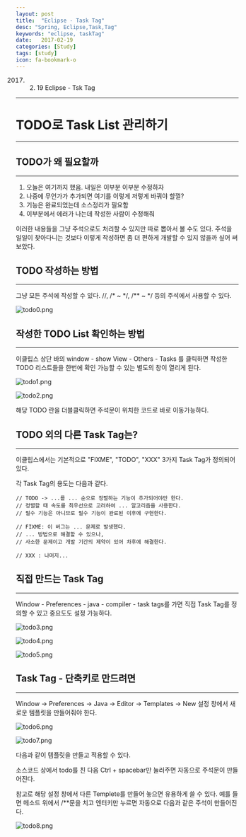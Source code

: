 ```yaml
---
layout: post
title:  "Eclipse - Task Tag"
desc: "Spring, Eclipse,Task,Tag"
keywords: "eclipse, taskTag"
date:   2017-02-19
categories: [Study]
tags: [study]
icon: fa-bookmark-o
---
```


2017. 02. 19 Eclipse - Tsk Tag

---

# TODO로 Task List 관리하기

---


## TODO가 왜 필요할까

---

1. 오늘은 여기까지 했음. 내일은 이부분 이부분 수정하자
2. 나중에 무언가가 추가되면 여기를 이렇게 저렇게 바꿔야 할껄?
3. 기능은 완료되었는데 소스정리가 필요함
4. 이부분에서 에러가 나는데 작성한 사람이 수정해줘

이러한 내용들을 그냥 주석으로도 처리할 수 있지만 따로 뽑아서 볼 수도 있다. 
주석을 일일이 찾아다니는 것보다 이렇게 작성하면 좀 더 편하게 개발할 수 있지 않을까 싶어 써보았다.

## TODO 작성하는 방법

---

그냥 모든 주석에 작성할 수 있다. //,  /* ~ */, /\*\* ~ *\/ 등의 주석에서 사용할 수 있다.

![todo0.png](/search/img/1888961859588990577.png)

## 작성한 TODO List 확인하는 방법

---


이클립스 상단 바의 window - show View - Others - Tasks 를 클릭하면 작성한 TODO 리스트들을 한번에 확인 가능할 수 있는 별도의 창이 열리게 된다.

![todo1.png](/search/img/1888962498137723174.png)

![todo2.png](/search/img/1888962579380342314.png)

해당 TODO 란을 더블클릭하면 주석문이 위치한 코드로 바로 이동가능하다.

## TODO 외의 다른 Task Tag는?

---


이클립스에서는 기본적으로 "FIXME", "TODO", "XXX" 3가지 Task Tag가 정의되어 있다.

각 Task Tag의 용도는 다음과 같다.

```
// TODO -> ...를 ... 순으로 정렬하는 기능이 추가되어야만 한다.
// 정렬할 때 속도를 최우선으로 고려하여 ... 알고리즘을 사용한다.
// 필수 기능은 아니므로 필수 기능이 완료된 이후에 구현한다.
```
```
// FIXME: 이 버그는 ... 문제로 발생했다.
// ... 방법으로 해결할 수 있으나,
// 사소한 문제이고 개발 기간의 제약이 있어 차후에 해결한다.
```
```
// XXX : 나머지...
```
## 직접 만드는 Task Tag

---


Window - Preferences - java - compiler - task tags를 가면 직접 Task Tag를 정의할 수 있고 중요도도 설정 가능하다.

![todo3.png](/search/img/1888966232568919438.png)

![todo4.png](/search/img/1888966686785623178.png)

![todo5.png](/search/img/1888966747291761830.png)


## Task Tag - 단축키로 만드려면

---


Window -> Preferences -> Java -> Editor -> Templates -> New 설정 창에서 새로운 템플릿을 만들어줘야 한다.



![todo6.png](/search/img/1888969429405960544.png)

![todo7.png](/search/img/1888970693622172430.png)

다음과 같이 템플릿을 만들고 적용할 수 있다.

소스코드 상에서 todo를 친 다음 Ctrl + spacebar만 눌러주면 자동으로 주석문이 만들어진다.

참고로 해당 설정 창에서 다른 Templete를 만들어 놓으면 유용하게 쓸 수 있다.
예를 들면 메소드 위에서 /\*\*문을 치고 엔터키만 누르면 자동으로 다음과 같은 주석이 만들어진다.

![todo8.png](/search/img/1888972240756854105.png)

